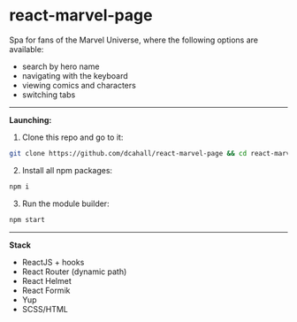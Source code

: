 # react-marvel-page
Spa for fans of the Marvel Universe, where the following options are available: 
- search by hero name
- navigating with the keyboard
- viewing comics and characters
- switching tabs
____
**Launching:**
1. Clone this repo and go to it:
``` sh
git clone https://github.com/dcahall/react-marvel-page && cd react-marvel-page
```
2. Install all npm packages:
``` sh
npm i
```
3. Run the module builder:
``` sh
npm start
```
____
**Stack**
- ReactJS + hooks
- React Router (dynamic path)
- React Helmet
- React Formik
- Yup
- SCSS/HTML

